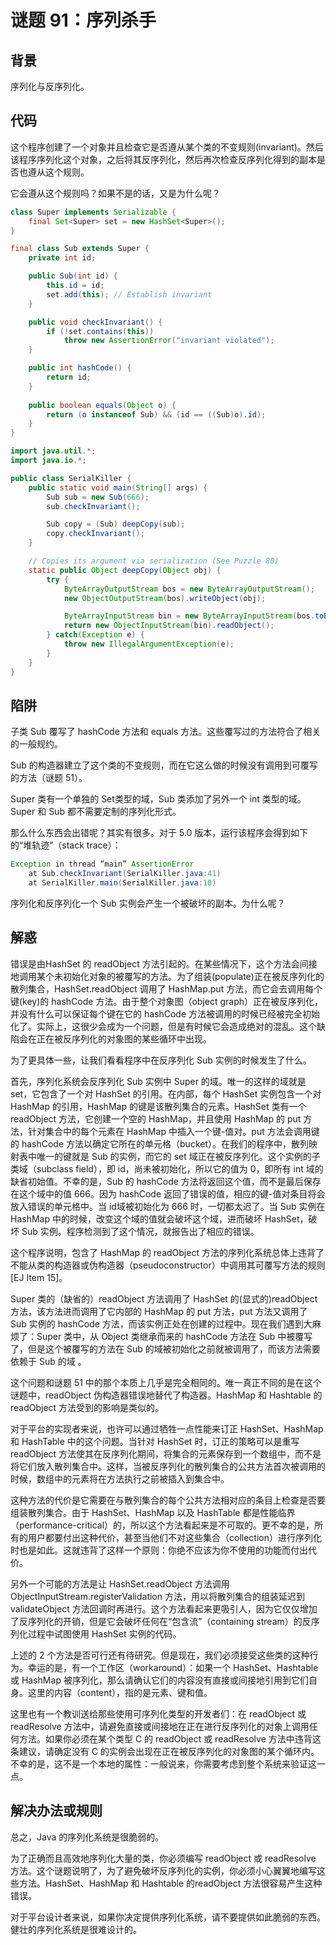 # 谜题 91：序列杀手

## 背景

序列化与反序列化。

## 代码

这个程序创建了一个对象并且检查它是否遵从某个类的不变规则(invariant)。然后该程序序列化这个对象，之后将其反序列化，然后再次检查反序列化得到的副本是否也遵从这个规则。

它会遵从这个规则吗？如果不是的话，又是为什么呢？

```java
class Super implements Serializable {
    final Set<Super> set = new HashSet<Super>();
}

final class Sub extends Super {
    private int id;

    public Sub(int id) {
        this.id = id;
        set.add(this); // Establish invariant
    }

    public void checkInvariant() {
        if (!set.contains(this))
            throw new AssertionError("invariant violated");
    }

    public int hashCode() {
        return id;
    }
    
    public boolean equals(Object o) {
        return (o instanceof Sub) && (id == ((Sub)o).id);
    }
}
```

```java
import java.util.*;
import java.io.*;

public class SerialKiller {
    public static void main(String[] args) {
        Sub sub = new Sub(666);
        sub.checkInvariant();

        Sub copy = (Sub) deepCopy(sub);
        copy.checkInvariant();
    }

    // Copies its argument via serialization (See Puzzle 80)
    static public Object deepCopy(Object obj) {
        try {
            ByteArrayOutputStream bos = new ByteArrayOutputStream();
            new ObjectOutputStream(bos).writeObject(obj);

            ByteArrayInputStream bin = new ByteArrayInputStream(bos.toByteArray());
            return new ObjectInputStream(bin).readObject();
        } catch(Exception e) {
            throw new IllegalArgumentException(e);
        }
    }
}
```

## 陷阱

子类 Sub 覆写了 hashCode 方法和 equals 方法。这些覆写过的方法符合了相关的一般规约。

Sub 的构造器建立了这个类的不变规则，而在它这么做的时候没有调用到可覆写的方法（谜题 51）。

Super 类有一个单独的 Set<Super>类型的域，Sub 类添加了另外一个 int 类型的域。Super 和 Sub 都不需要定制的序列化形式。

那么什么东西会出错呢？其实有很多。对于 5.0 版本，运行该程序会得到如下的“堆轨迹”（stack trace）：

```java
Exception in thread “main” AssertionError
    at Sub.checkInvariant(SerialKiller.java:41)
    at SerialKiller.main(SerialKiller.java:10)   
```

序列化和反序列化一个 Sub 实例会产生一个被破坏的副本。为什么呢？  

## 解惑

错误是由HashSet 的 readObject 方法引起的。在某些情况下，这个方法会间接地调用某个未初始化对象的被覆写的方法。为了组装(populate)正在被反序列化的散列集合，HashSet.readObject 调用了 HashMap.put 方法，而它会去调用每个键(key)的 hashCode 方法。由于整个对象图（object graph）正在被反序列化，并没有什么可以保证每个键在它的 hashCode 方法被调用的时候已经被完全初始化了。实际上，这很少会成为一个问题，但是有时候它会造成绝对的混乱。这个缺陷会在正在被反序列化的对象图的某些循环中出现。 

为了更具体一些，让我们看看程序中在反序列化 Sub 实例的时候发生了什么。

首先，序列化系统会反序列化 Sub 实例中 Super 的域。唯一的这样的域就是 set，它包含了一个对 HashSet 的引用。在内部，每个 HashSet 实例包含一个对 HashMap 的引用，HashMap 的键是该散列集合的元素。HashSet 类有一个 readObject 方法，它创建一个空的 HashMap，并且使用 HashMap 的 put 方法，针对集合中的每个元素在 HashMap 中插入一个键-值对。put 方法会调用键的 hashCode 方法以确定它所在的单元格（bucket）。在我们的程序中，散列映射表中唯一的键就是 Sub 的实例，而它的 set 域正在被反序列化。这个实例的子类域（subclass field），即 id，尚未被初始化，所以它的值为 0，即所有 int 域的缺省初始值。不幸的是，Sub 的 hashCode 方法将返回这个值，而不是最后保存在这个域中的值 666。因为 hashCode 返回了错误的值，相应的键-值对条目将会放入错误的单元格中。当 id域被初始化为 666 时，一切都太迟了。当 Sub 实例在 HashMap 中的时候，改变这个域的值就会破坏这个域，进而破坏 HashSet，破坏 Sub 实例。程序检测到了这个情况，就报告出了相应的错误。  

这个程序说明，包含了 HashMap 的 readObject 方法的序列化系统总体上违背了不能从类的构造器或伪构造器（pseudoconstructor）中调用其可覆写方法的规则[EJ Item 15]。

Super 类的（缺省的）readObject 方法调用了 HashSet 的(显式的)readObject 方法，该方法进而调用了它内部的 HashMap 的 put 方法，put 方法又调用了 Sub 实例的 hashCode 方法，而该实例正处在创建的过程中。现在我们遇到大麻烦了：Super 类中，从 Object 类继承而来的 hashCode 方法在 Sub 中被覆写了，但是这个被覆写的方法在 Sub 的域被初始化之前就被调用了，而该方法需要依赖于 Sub 的域 。 

这个问题和谜题 51 中的那个本质上几乎是完全相同的。唯一真正不同的是在这个谜题中，readObject 伪构造器错误地替代了构造器。HashMap 和 Hashtable 的 readObject 方法受到的影响是类似的。

对于平台的实现者来说，也许可以通过牺牲一点性能来订正 HashSet、HashMap和 HashTable 中的这个问题。当针对 HashSet 时，订正的策略可以是重写readObject 方法使其在反序列化期间，将集合的元素保存到一个数组中，而不是将它们放入散列集合中。这样，当被反序列化的散列集合的公共方法首次被调用的时候，数组中的元素将在方法执行之前被插入到集合中。

这种方法的代价是它需要在与散列集合的每个公共方法相对应的条目上检查是否要组装散列集合。由于 HashSet、HashMap 以及 HashTable 都是性能临界（performance-critical）的，所以这个方法看起来是不可取的。更不幸的是，所有的用户都要付出这种代价，甚至当他们不对这些集合（collection）进行序列化时也是如此。这就违背了这样一个原则：你绝不应该为你不使用的功能而付出代价。

另外一个可能的方法是让 HashSet.readObject 方法调用ObjectInputStream.registerValidation 方法，用以将散列集合的组装延迟到 validateObject 方法回调时再进行。这个方法看起来更吸引人，因为它仅仅增加了反序列化的开销，但是它会破坏任何在“包含流”（containing stream）的反序列化过程中试图使用 HashSet 实例的代码。

上述的 2 个方法是否可行还有待研究。但是现在，我们必须接受这些类的这种行为。幸运的是，有一个工作区（workaround）：如果一个 HashSet、Hashtable 或 HashMap 被序列化，那么请确认它们的内容没有直接或间接地引用到它们自身。这里的内容（content），指的是元素、键和值。

这里也有一个教训送给那些使用可序列化类型的开发者们：在 readObject 或 readResolve 方法中，请避免直接或间接地在正在进行反序列化的对象上调用任何方法。如果你必须在某个类型 C 的 readObject 或 readResolve 方法中违背这条建议，请确定没有 C 的实例会出现在正在被反序列化的对象图的某个循环内。不幸的是，这不是一个本地的属性：一般说来，你需要考虑到整个系统来验证这一点。


## 解决办法或规则

总之，Java 的序列化系统是很脆弱的。

为了正确而且高效地序列化大量的类，你必须编写 readObject 或 readResolve 方法。这个谜题说明了，为了避免破坏反序列化的实例，你必须小心翼翼地编写这些方法。HashSet、HashMap 和 Hashtable 的readObject 方法很容易产生这种错误。

对于平台设计者来说，如果你决定提供序列化系统，请不要提供如此脆弱的东西。健壮的序列化系统是很难设计的。   
